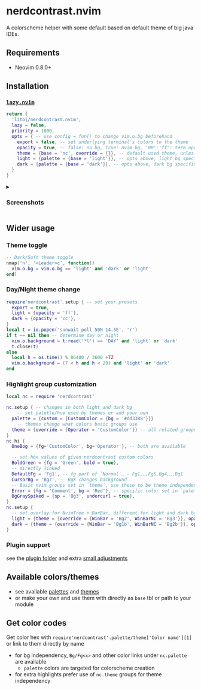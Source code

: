 # nerdcontrast.nvim

A colorscheme helper with some default based on default theme of big java IDEs.

## Requirements

- Neovim 0.8.0+

## Installation

### [`lazy.nvim`](https://github.com/folke/lazy.nvim)

```lua
return {
  'litoj/nerdcontrast.nvim',
  lazy = false,
  priority = 1000,
  opts = { -- use config = fun() to change vim.o.bg beforehand
    export = false, -- set underlying terminal's colors to the theme
    opacity = true, -- false: no bg, true: nvim bg, '00'-'ff': term opacity
    theme = {base = 'nc', override = {}}, -- default used theme, unles changed
    light = {palette = {base = 'light'}}, -- opts above, light bg specific
    dark = {palette = {base = 'dark'}}, -- opts above, dark bg specific
  }
}
```

<details><summary>

### Screenshots

</summary>

- default `nc` theme
  ![nc md](https://user-images.githubusercontent.com/54900518/208907793-5ddb1616-b96c-461f-8d89-73bc525ab885.png)
  ![nc lua](https://user-images.githubusercontent.com/54900518/208909818-5550485a-652f-43cd-9328-ca536dddb4d8.png)

</details>

## Wider usage

### Theme toggle

```lua
-- Dark/Soft theme toggle
nmap('n', '<Leader>c', function()
  vim.o.bg = vim.o.bg == 'light' and 'dark' or 'light'
end)
```

### Day/Night theme change

```lua
require'nerdcontrast'.setup { -- set your presets
  export = true,
  light = {opacity = 'ff'},
  dark = {opacity = 'cc'},
}
local t = io.popen('sunwait poll 50N 14.5E', 'r')
if t ~= nil then -- determine day or night
  vim.o.background = t:read('*l') == 'DAY' and 'light' or 'dark'
  t.close(t)
else
  local h = os.time() % 86400 / 3600 +TZ
  vim.o.background = (7 < h and h < 20) and 'light' or 'dark'
end
```

### Highlight group customization

```lua
local nc = require 'nerdcontrast'

nc.setup { -- changes in both light and dark bg
	-- set palette/hue used by themes or add your own
  palette = {custom = {CustomColor = {bg = '#dd3388'}}}
	-- themes change what colors basic groups use
  theme = {override = {Operator = 'CustomColor'}} -- all related groups updated
}
nc.hi {
  OneBog = {fg='CustomColor', bg='Operator'}, -- both are available

  -- set hex values of given nerdcontrast custom colors
  BoldGreen = {fg = 'Green', bold = true},
  -- directly linked
  DefaultFg = 'Fg1', -- fg part of `Normal`… - Fg1,…,Fg5,Bg4,…,Bg1
  CursorBg = 'Bg2', -- BgX changes background
  -- Basic nvim groups set in `theme`, use these to be theme independent
  Error = {fg = 'Comment', bg = 'Red'}, -- specific color set in `palette`
  BgGraySpiked = {sp = 'Bg3', undercurl = true},
}
nc.setup {
  -- set overlay for NvimTree + BarBar, different for light and dark bg
  light = {theme = {override = {WinBar = 'Bg2', WinBarNC = 'Bg3'}}, opacity = 'ff'},
  dark = {theme = {override = {WinBar = 'Bg1b', WinBarNC = 'Bg2b'}}, opacity = 'cc'},
}
```

### Plugin support

see the [plugin folder](./lua/nerdcontrast/plugs/) and extra
[small adjustments](./lua/nerdcontrast/plugs/nerdcontrast.lua)

## Available colors/themes

- see available [palettes](./lua/nerdcontrast/palette/) and [themes](./lua/nerdcontrast/theme/)
- or make your own and use them with directly as `base` tbl or path to your module

## Get color codes

Get color hex with `require'nerdcontrast'.palette/theme['Color name'][1]` or link to them directly
by name
- for bg independency, `Bg/Fg<x>` and other color links under `nc.palette` are available
	- `palette` colors are targeted for colorscheme creation
- for extra highlights prefer use of `nc.theme` groups for theme independency

